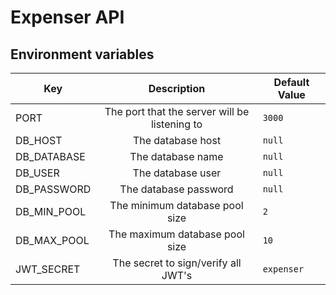 # Expenser API

## Environment variables

| Key         |                  Description                  | Default Value |
| ----------- | :-------------------------------------------: | ------------- |
| PORT        | The port that the server will be listening to | `3000`        |
| DB_HOST     |               The database host               | `null`        |
| DB_DATABASE |               The database name               | `null`        |
| DB_USER     |               The database user               | `null`        |
| DB_PASSWORD |             The database password             | `null`        |
| DB_MIN_POOL |        The minimum database pool size         | `2`           |
| DB_MAX_POOL |        The maximum database pool size         | `10`          |
| JWT_SECRET  |      The secret to sign/verify all JWT's      | `expenser`    |
